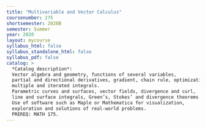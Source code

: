 ```yaml
---
title: "Multivariable and Vector Calculus"
coursenumber: 275
shortsemester: 2020B
semester: Summer
year: 2020
layout: mycourse
syllabus_html: false
syllabus_standalone_html: false
syllabus_pdf: false
catalog: >
  *Catalog description*:
  Vector algebra and geometry, functions of several variables,
  partial and directional derivatives, gradient, chain rule, optimization,
  multiple and iterated integrals.
  Parametric curves and surfaces, vector fields, divergence and curl,
  line and surface integrals, Green’s, Stokes’ and divergence theorems.
  Use of software such as Maple or Mathematica for visualization,
  exploration and solutions of real-world problems.
  PREREQ: MATH 175.
---
```

